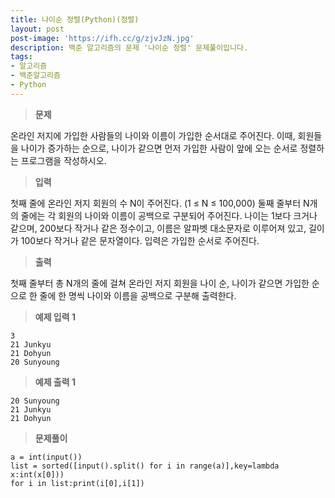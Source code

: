 ```yaml
---
title: 나이순 정렬(Python)(정렬)
layout: post
post-image: 'https://ifh.cc/g/zjvJzN.jpg'
description: 백준 알고리즘의 문제 '나이순 정렬' 문제풀이입니다.
tags:
- 알고리즘
- 백준알고리즘
- Python
---
```



>**문제**

온라인 저지에 가입한 사람들의 나이와 이름이 가입한 순서대로 주어진다. 이때, 회원들을 나이가 증가하는 순으로, 나이가 같으면 먼저 가입한 사람이 앞에 오는 순서로 정렬하는 프로그램을 작성하시오.

>**입력**

첫째 줄에 온라인 저지 회원의 수 N이 주어진다. (1 ≤ N ≤ 100,000)
둘째 줄부터 N개의 줄에는 각 회원의 나이와 이름이 공백으로 구분되어 주어진다. 나이는 1보다 크거나 같으며, 200보다 작거나 같은 정수이고, 이름은 알파벳 대소문자로 이루어져 있고, 길이가 100보다 작거나 같은 문자열이다. 입력은 가입한 순서로 주어진다.

>**출력**

첫째 줄부터 총 N개의 줄에 걸쳐 온라인 저지 회원을 나이 순, 나이가 같으면 가입한 순으로 한 줄에 한 명씩 나이와 이름을 공백으로 구분해 출력한다.

>**예제 입력 1**

	3
	21 Junkyu
	21 Dohyun
	20 Sunyoung

>**예제 출력 1**

	20 Sunyoung
	21 Junkyu
	21 Dohyun

>**문제풀이**

	a = int(input())
	list = sorted([input().split() for i in range(a)],key=lambda x:int(x[0]))
	for i in list:print(i[0],i[1])
